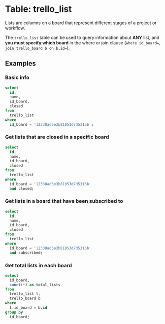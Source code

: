 # Table: trello_list

Lists are columns on a board that represent different stages of a project or workflow.

The `trello_list` table can be used to query information about **ANY** list, and **you must specify which board** in the where or join clause (`where id_board=`, `join trello_board b on b.id=`).

## Examples

### Basic info

```sql
select
  id,
  name,
  id_board,
  closed
from
  trello_list
where
  id_board = '12330ad5e3b81053d7d5315b';
```

### Get lists that are closed in a specific board

```sql
select
  id,
  name,
  id_board,
  closed
from
  trello_list
where
  id_board = '12330ad5e3b81053d7d5315b'
  and closed;
```

### Get lists in a board that have been subscribed to

```sql
select
  id,
  name,
  id_board,
  closed
from
  trello_list
where
  id_board = '12330ad5e3b81053d7d5315b'
  and subscribed;
```

### Get total lists in each board

```sql
select
  id_board,
  count(*) as total_lists
from
  trello_list l,
  trello_board b
where
  l.id_board = b.id
group by
  id_board;
```
